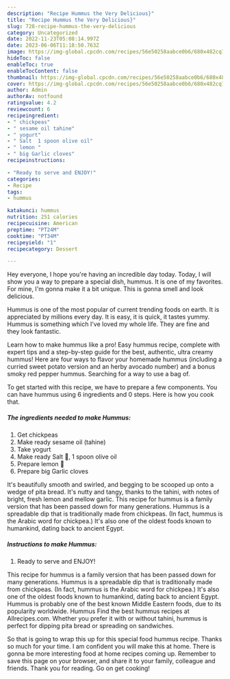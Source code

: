 ```yaml
---
description: "Recipe Hummus the Very Delicious}"
title: "Recipe Hummus the Very Delicious}"
slug: 728-recipe-hummus-the-very-delicious
category: Uncategorized
date: 2022-11-23T05:08:14.997Z
date: 2023-06-06T11:18:50.763Z
image: https://img-global.cpcdn.com/recipes/56e50258aabce0b6/680x482cq70/hummus-recipe-main-photo.jpg
hideToc: false
enableToc: true
enableTocContent: false
thumbnail: https://img-global.cpcdn.com/recipes/56e50258aabce0b6/680x482cq70/hummus-recipe-main-photo.jpg
cover: https://img-global.cpcdn.com/recipes/56e50258aabce0b6/680x482cq70/hummus-recipe-main-photo.jpg
author: Admin
authorAv: notfound
ratingvalue: 4.2
reviewcount: 6
recipeingredient:
- " chickpeas"
- " sesame oil tahine"
- " yogurt"
- " Salt  1 spoon olive oil"
- " lemon "
- " big Garlic cloves"
recipeinstructions:

- "Ready to serve and ENJOY!"
categories:
- Recipe
tags:
- hummus

katakunci: hummus 
nutrition: 251 calories
recipecuisine: American
preptime: "PT24M"
cooktime: "PT34M"
recipeyield: "1"
recipecategory: Dessert

---
```



Hey everyone, I hope you're having an incredible day today. Today, I will show you a way to prepare a special dish, hummus. It is one of my favorites. For mine, I'm gonna make it a bit unique. This is gonna smell and look delicious.

Hummus is one of the most popular of current trending foods on earth. It is appreciated by millions every day. It is easy, it is quick, it tastes yummy. Hummus is something which I've loved my whole life. They are fine and they look fantastic.

Learn how to make hummus like a pro! Easy hummus recipe, complete with expert tips and a step-by-step guide for the best, authentic, ultra creamy hummus! Here are four ways to flavor your homemade hummus (including a curried sweet potato version and an herby avocado number) and a bonus smoky red pepper hummus. Searching for a way to use a bag of.


To get started with this recipe, we have to prepare a few components. You can have hummus using 6 ingredients and 0 steps. Here is how you cook that.

<!--inarticleads1-->

##### The ingredients needed to make Hummus:

1. Get  chickpeas
1. Make ready  sesame oil (tahine)
1. Take  yogurt
1. Make ready  Salt 🧂, 1 spoon olive oil
1. Prepare  lemon 🍋
1. Prepare  big Garlic cloves


It&#39;s beautifully smooth and swirled, and begging to be scooped up onto a wedge of pita bread. It&#39;s nutty and tangy, thanks to the tahini, with notes of bright, fresh lemon and mellow garlic. This recipe for hummus is a family version that has been passed down for many generations. Hummus is a spreadable dip that is traditionally made from chickpeas. (In fact, hummus is the Arabic word for chickpea.) It&#39;s also one of the oldest foods known to humankind, dating back to ancient Egypt. 

<!--inarticleads2-->

##### Instructions to make Hummus:


1. Ready to serve and ENJOY!

This recipe for hummus is a family version that has been passed down for many generations. Hummus is a spreadable dip that is traditionally made from chickpeas. (In fact, hummus is the Arabic word for chickpea.) It&#39;s also one of the oldest foods known to humankind, dating back to ancient Egypt. Hummus is probably one of the best known Middle Eastern foods, due to its popularity worldwide. Hummus Find the best hummus recipes at Allrecipes.com. Whether you prefer it with or without tahini, hummus is perfect for dipping pita bread or spreading on sandwiches. 

So that is going to wrap this up for this special food hummus recipe. Thanks so much for your time. I am confident you will make this at home. There is gonna be more interesting food at home recipes coming up. Remember to save this page on your browser, and share it to your family, colleague and friends. Thank you for reading. Go on get cooking!
